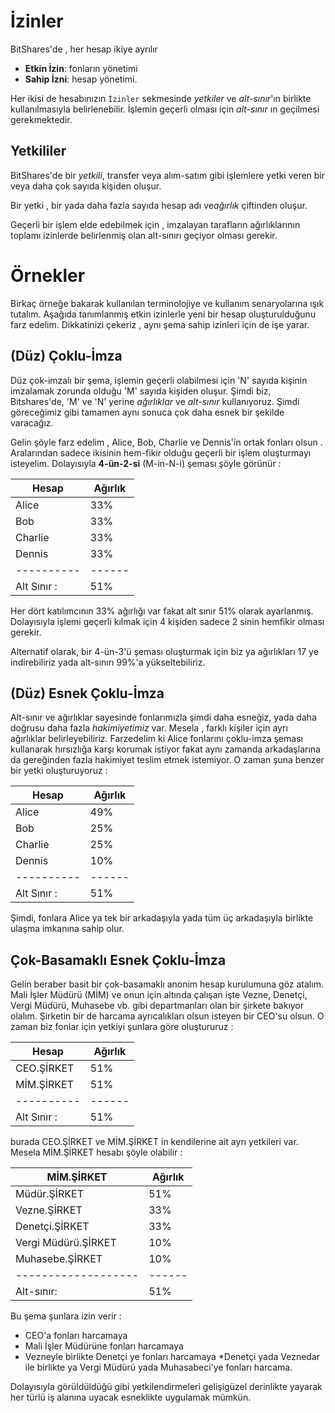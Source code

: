 # İzinler

BitShares'de , her hesap ikiye ayrılır 

* **Etkin  İzin**: fonların yönetimi 
* **Sahip İzni**: hesap yönetimi.

Her ikisi de hesabınızın `İzinler` sekmesinde *yetkiler* ve *alt-sınır*'ın birlikte 
kullanılmasıyla belirlenebilir. İşlemin geçerli olması için *alt-sınır* ın geçilmesi 
gerekmektedir.

## Yetkililer

BitShares'de bir *yetkili*,  transfer veya alım-satım gibi işlemlere yetki veren bir veya 
daha çok sayıda kişiden oluşur.

Bir yetki , bir yada daha fazla sayıda hesap adı ve*ağırlık* 
çiftinden oluşur.

Geçerli bir işlem elde edebilmek için , imzalayan tarafların ağırlıklarının toplamı 
izinlerde belirlenmiş olan alt-sınırı geçiyor olması gerekir.  

# Örnekler

Birkaç örneğe bakarak kullanılan terminolojiye ve kullanım senaryolarına ışık tutalım. 
Aşağıda tanımlanmış etkin izinlerle yeni bir hesap oluşturulduğunu farz edelim. 
Dikkatinizi çekeriz , aynı şema sahip izinleri için de 
işe yarar. 

## (Düz) Çoklu-İmza

Düz çok-imzalı bir şema, işlemin geçerli olabilmesi için 'N' sayıda kişinin 
imzalamak zorunda olduğu 'M' sayıda kişiden oluşur. Şimdi biz, Bitshares'de, 'M' 
ve 'N' yerine *ağırlıklar* ve *alt-sınır*  kullanıyoruz. Şimdi göreceğimiz gibi tamamen 
aynı sonuca çok daha esnek bir şekilde varacağız.  

Gelin şöyle farz edelim , Alice, Bob, Charlie ve Dennis'in ortak fonları olsun . 
Aralarından sadece ikisinin hem-fikir olduğu geçerli bir işlem oluşturmayı isteyelim.
Dolayısıyla **4-ün-2-si** (M-in-N-i) şeması şöyle görünür : 

| Hesap | Ağırlık | 
| ---------- | ------ | 
| Alice      | 33%    | 
| Bob        | 33%    | 
| Charlie    | 33%    | 
| Dennis     | 33%    | 
| ---------- | ------ | 
| Alt Sınır : | 51%    | 

Her dört katılımcının 33% ağırlığı var fakat alt sınır 51%  olarak ayarlanmış.
Dolayısıyla  işlemi geçerli kılmak için 4 kişiden sadece 2 sinin hemfikir olması gerekir.

Alternatif olarak, bir 4-ün-3'ü şeması oluşturmak için biz ya ağırlıkları 17 ye indirebiliriz 
yada alt-sınırı 99%'a yükseltebiliriz. 

## (Düz) Esnek Çoklu-İmza

Alt-sınır ve ağırlıklar sayesinde fonlarımızla şimdi daha esneğiz, yada daha doğrusu 
daha fazla *hakimiyetimiz* var. Mesela , farklı kişiler için ayrı ağırlıklar belirleyebiliriz.
Farzedelim ki Alice fonlarını çoklu-imza şeması kullanarak hırsızlığa karşı korumak 
istiyor fakat aynı zamanda arkadaşlarına da gereğinden fazla hakimiyet teslim etmek 
istemiyor. O zaman şuna benzer bir yetki oluşturuyoruz :

| Hesap | Ağırlık | 
| ---------- | ------ | 
| Alice      | 49%    |
| Bob        | 25%    |
| Charlie    | 25%    |
| Dennis     | 10%    |
| ---------- | ------ | 
| Alt Sınır : | 51%    |

Şimdi, fonlara Alice ya tek bir arkadaşıyla yada  tüm üç arkadaşıyla birlikte ulaşma 
imkanına sahip olur.

## Çok-Basamaklı Esnek Çoklu-İmza

Gelin beraber basit bir çok-basamaklı anonim hesap kurulumuna göz atalım. Mali İşler 
Müdürü (MİM) ve onun için altında çalışan işte Vezne, Denetçi, Vergi Müdürü, Muhasebe vb. gibi 
departmanları olan bir şirkete bakıyor olalım. Şirketin bir de harcama ayrıcalıkları 
olsun isteyen bir CEO'su olsun. 
O zaman biz fonlar için yetkiyi şunlara göre oluştururuz :

| Hesap | Ağırlık | 
| ---------- | ------ | 
| CEO.ŞİRKET| 51%    |
| MİM.ŞİRKET| 51%    |
| ---------- | ------ | 
| Alt Sınır : | 51%    |

burada CEO.ŞİRKET ve MİM.ŞİRKET in kendilerine ait ayrı yetkileri var.  Mesela 
MİM.ŞİRKET hesabı şöyle olabilir :

| MİM.ŞİRKET         | Ağırlık |
| ------------------- | ------ |
| Müdür.ŞİRKET       | 51%    |
| Vezne.ŞİRKET   | 33%    |
| Denetçi.ŞİRKET  | 33%    |
| Vergi Müdürü.ŞİRKET | 10%    |
| Muhasebe.ŞİRKET  | 10%    |
| ------------------- | ------ |
| Alt-sınır:          | 51%    |

Bu şema şunlara izin verir :

* CEO'a fonları harcamaya
* Mali İşler Müdürüne fonları harcamaya
*  Vezneyle birlikte Denetçi ye fonları harcamaya
*Denetçi yada Veznedar ile birlikte ya Vergi Müdürü yada Muhasabeci'ye fonları 
  harcama.

Dolayısıyla görüldüldüğü gibi yetkilendirmeleri gelişigüzel derinlikte yayarak her türlü 
iş alanına uyacak esneklikte uygulamak mümkün.